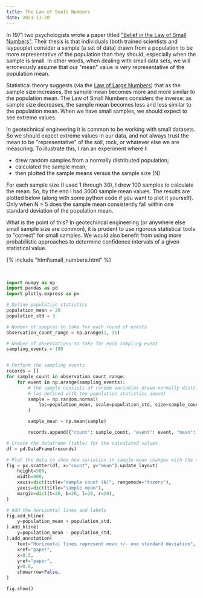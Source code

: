 ```yaml
---
title: The Law of Small Numbers
date: 2023-11-20
---
```


In 1971 two psychologists wrote a paper titled ["Belief in the Law of Small Numbers"](http://stats.org.uk/statistical-inference/TverskyKahneman1971.pdf). Their thesis is that individuals (both trained scientists and laypeople) consider a sample (a set of data) drawn from a population to be more representative of the population than they should, especially when the sample is small. In other words, when dealing with small data sets, we will erroneously assume that our "mean" value is _very_ representative of the population mean.

Statistical theory suggests (via the [Law of Large Numbers](https://en.wikipedia.org/wiki/Law_of_large_numbers)) that as the sample size increases, the sample mean becomes more and more similar to the population mean. The Law of Small Numbers considers the inverse: as sample size decreases, the sample mean becomes less and less similar to the population mean. When we have small samples, we should expect to see extreme values.

In geotechnical engineering it is common to be working with small datasets. So we should expect extreme values in our data, and not always trust the mean to be "representative" of the soil, rock, or whatever else we are measuring. To illustrate this, I ran an experiment where I:

- drew random samples from a normally distributed population;
- calculated the sample mean;
- then plotted the sample means versus the sample size (N)

For each sample size (I used 1 through 30), I drew 100 samples to calculate the mean. So, by the end I had 3000 sample mean values. The results are plotted below (along with some python code if you want to plot it yourself). Only when N > 5 does the sample mean consistently fall within one standard deviation of the population mean.

What is the point of this? In geotechincal engineering (or anywhere else small sample size are common), it is prudent to use rigorous  statistical tools to "correct" for small samples. We would also benefit from using more probabilistic approaches to determine confidence intervals of a given statistical value.

{% include "html\\small_numbers.html" %}

</br>

```python
import numpy as np
import pandas as pd
import plotly.express as px

# Define population statistics
population_mean = 20
population_std = 3

# Number of samples to take for each round of events
observation_count_range = np.arange(1, 31)

# Number of observations to take for each sampling event
sampling_events = 100


# Perform the sampling events
records = []
for sample_count in observation_count_range:
    for event in np.arange(sampling_events):
        # the sample consists of random variables drawn normally distributed data
        # (as defined with the population statistics above)
        sample = np.random.normal(
            loc=population_mean, scale=population_std, size=sample_count
        )

        sample_mean = np.mean(sample)

        records.append({"count": sample_count, "event": event, "mean": sample_mean})

# Create the dataframe (table) for the calculated values
df = pd.DataFrame(records)

# Plot the data to show how variation in sample mean changes with the sample count
fig = px.scatter(df, x="count", y="mean").update_layout(
    height=500,
    width=800,
    xaxis=dict(title="sample count (N)", rangemode="tozero"),
    yaxis=dict(title="sample mean"),
    margin=dict(t=20, b=20, l=20, r=20),
)

# Add the horizontal lines and labels
fig.add_hline(
    y=population_mean + population_std,
).add_hline(
    y=population_mean - population_std,
).add_annotation(
    text="Horizontal lines represent mean +/- one standard deviation",
    xref="paper",
    x=0.5,
    yref="paper",
    y=0.8,
    showarrow=False,
)

fig.show()
```

